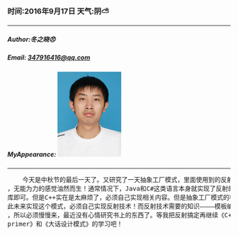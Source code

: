 ### 时间:2016年9月17日 天气:阴:partly_sunny:
-----
#####   Author:冬之晓:angry:
#####   Email: 347916416@qq.com
#####   MyAppearance: ![MyAppearance](../MyPicture.JPG "我的头像")
----------

<pre>
    今天是中秋节的最后一天了。又研究了一天抽象工厂模式，里面使用到的反射技术我实在是实现不了
，无能为力的感觉油然而生！通常情况下，Java和C#这类语言本身就实现了反射的技术，只要调用相关的
库即可。但是C++实在是太麻烦了，必须自己实现相关内容。但是抽象工厂模式的核心就是反射技术，因
此未来实现这个模式，必须自己实现反射技术！而反射技术需要的知识————模板编程，这点我还没有掌握
，所以必须慢慢来，最近没有心情研究书上的东西了。等我把反射搞定再继续《C++ 
primer》和《大话设计模式》的学习吧！
</pre>

